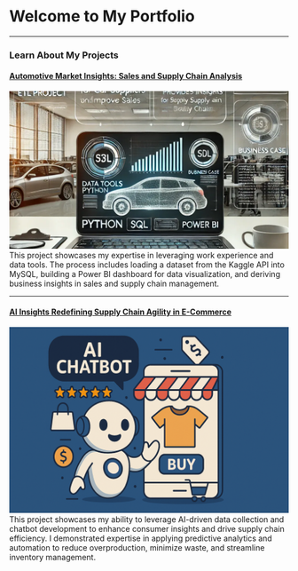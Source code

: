 <!-- Google tag (gtag.js) -->
<script async src="https://www.googletagmanager.com/gtag/js?id=G-63M4ERY6GF"></script>
<script>
  window.dataLayer = window.dataLayer || [];
  function gtag(){dataLayer.push(arguments);}
  gtag('js', new Date());

  gtag('config', 'G-63M4ERY6GF');
</script>

# Welcome to My Portfolio

---
### Learn About My Projects
#### [Automotive Market Insights: Sales and Supply Chain Analysis](https://www.linkedin.com/pulse/us-automotive-market-insights-sales-supply-chain-pei-chang-pmp-rsexc)
[<img src="./images/car.png?raw=true"/>](https://www.linkedin.com/pulse/us-automotive-market-insights-sales-supply-chain-pei-chang-pmp-rsexc)
This project showcases my expertise in leveraging work experience and data tools. The process includes loading a dataset from the Kaggle API into MySQL, building a Power BI dashboard for data visualization, and deriving business insights in sales and supply chain management.

---
#### [AI Insights Redefining Supply Chain Agility in E-Commerce](https://www.linkedin.com/pulse/ai-insights-redefining-supply-chain-agility-pei-chang-pmp-tsgac)
[<img src="./images/ai.png?raw=true"/>](https://www.linkedin.com/pulse/ai-insights-redefining-supply-chain-agility-pei-chang-pmp-tsgac)
This project showcases my ability to leverage AI-driven data collection and chatbot development to enhance consumer insights and drive supply chain efficiency. I demonstrated expertise in applying predictive analytics and automation to reduce overproduction, minimize waste, and streamline inventory management.

